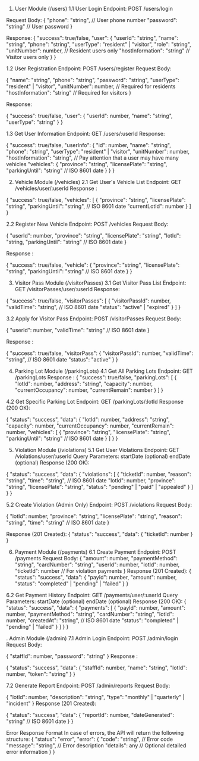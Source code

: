 1. User Module (/users)
1.1 User Login
Endpoint: POST /users/login

Request Body:
{
  "phone": "string",     // User phone number
  "password": "string"   // User password
}

Response:
{
  "success": true/false,
  "user": {
    "userId": "string",
    "name": "string",
    "phone": "string",
    "userType": "resident" | "visitor",
    "role": "string",
    "unitNumber": number,  // Resident users only
    "hostInformation": "string" // Visitor users only
  }
}

1.2 User Registration
Endpoint: POST /users/register
Request Body:

{
  "name": "string",
  "phone": "string",
  "password": "string",
  "userType": "resident" | "visitor",
  "unitNumber": number,  // Required for residents
  "hostInformation": "string" // Required for visitors
}

Response:

{
  "success": true/false,
  "user": {
    "userId": number,
    "name": "string",
    "userType": "string"
  }
}

1.3 Get User Information
Endpoint: GET /users/:userId
Response:

{
  "success": true/false,
  "userInfo": {
    "id": number,
    "name": "string",
    "phone": "string",
    "userType": "resident" | "visitor",
    "unitNumber": number,
    "hostInformation": "string",
    // Pay attention that a user may have many vehicles
    "vehicles": {
        "province": "string",
        "licensePlate": "string",
        "parkingUntil": "string" // ISO 8601 date
  }
  }
}

2. Vehicle Module (/vehicles)
2.1 Get User's Vehicle List
Endpoint: GET /vehicles/user/:userId
Response :

{
  "success": true/false,
  "vehicles": [
      {
        "province": "string",
        "licensePlate": "string",
        "parkingUntil": "string", // ISO 8601 date
        "currentLotId": number
      }
    ]
}

2.2 Register New Vehicle
Endpoint: POST /vehicles
Request Body:

{
  "userId": number,
  "province": "string",
  "licensePlate": "string",
  "lotId": "string,
  "parkingUntil": "string" // ISO 8601 date
}

Response :

{
  "success": true/false,
  "vehicle": {
    "province": "string",
    "licensePlate": "string",
    "parkingUntil": "string" // ISO 8601 date
  }
}


3. Visitor Pass Module (/visitorPasses)
3.1 Get Visitor Pass List
Endpoint: GET /visitorPasses/user/:userId
Response:

{
  "success": true/false,
  "visitorPasses": [
      {
        "visitorPassId": number,
        "validTime": "string", // ISO 8601 date
        "status": "active" | "expired"
      }
    ]
}

3.2 Apply for Visitor Pass
Endpoint: POST /visitorPasses
Request Body:

{
  "userId": number,
  "validTime": "string" // ISO 8601 date
}

Response :

{
  "success": true/false,
  "visitorPass": {
    "visitorPassId": number,
    "validTime": "string", // ISO 8601 date
    "status": "active"
  }
}



4. Parking Lot Module (/parkingLots)
4.1 Get All Parking Lots
Endpoint: GET /parkingLots
Response :
{
  "success": true/false,
  "parkingLots": [
      {
        "lotId": number,
        "address": "string",
        "capacity": number,
        "currentOccupancy": number,
        "currentRemain": number
      }
    ]
}

4.2 Get Specific Parking Lot
Endpoint: GET /parkingLots/:lotId
Response (200 OK):

{
  "status": "success",
  "data": {
    "lotId": number,
    "address": "string",
    "capacity": number,
    "currentOccupancy": number,
    "currentRemain": number,
    "vehicles": [
      {
        "province": "string",
        "licensePlate": "string",
        "parkingUntil": "string" // ISO 8601 date
      }
    ]
  }
}



5. Violation Module (/violations)
5.1 Get User Violations
Endpoint: GET /violations/user/:userId
Query Parameters:
startDate (optional)
endDate (optional)
Response (200 OK):

{
  "status": "success",
  "data": {
    "violations": [
      {
        "ticketId": number,
        "reason": "string",
        "time": "string", // ISO 8601 date
        "lotId": number,
        "province": "string",
        "licensePlate": "string",
        "status": "pending" | "paid" | "appealed"
      }
    ]
  }
}

5.2 Create Violation (Admin Only)
Endpoint: POST /violations
Request Body:

{
  "lotId": number,
  "province": "string",
  "licensePlate": "string",
  "reason": "string",
  "time": "string" // ISO 8601 date
}

Response (201 Created):
{
  "status": "success",
  "data": {
    "ticketId": number
  }
}

6. Payment Module (/payments)
6.1 Create Payment
Endpoint: POST /payments
Request Body:
{
  "amount": number,
  "paymentMethod": "string",
  "cardNumber": "string",
  "userId": number,
  "lotId": number,
  "ticketId": number // For violation payments
}
Response (201 Created):
{
  "status": "success",
  "data": {
    "payId": number,
    "amount": number,
    "status": "completed" | "pending" | "failed"
  }
}

6.2 Get Payment History
Endpoint: GET /payments/user/:userId
Query Parameters:
startDate (optional)
endDate (optional)
Response (200 OK):
{
  "status": "success",
  "data": {
    "payments": [
      {
        "payId": number,
        "amount": number,
        "paymentMethod": "string",
        "cardNumber": "string",
        "lotId": number,
        "createdAt": "string", // ISO 8601 date
        "status": "completed" | "pending" | "failed"
      }
    ]
  }
}

. Admin Module (/admin)
7.1 Admin Login
Endpoint: POST /admin/login
Request Body:

{
  "staffId": number,
  "password": "string"
}
Response :

{
  "status": "success",
  "data": {
    "staffId": number,
    "name": "string",
    "lotId": number,
    "token": "string"
  }
}

7.2 Generate Report
Endpoint: POST /admin/reports
Request Body:

{
  "lotId": number,
  "description": "string",
  "type": "monthly" | "quarterly" | "incident"
}
Response (201 Created):

{
  "status": "success",
  "data": {
    "reportId": number,
    "dateGenerated": "string" // ISO 8601 date
  }
}

Error Response Format
In case of errors, the API will return the following structure:
{
  "status": "error",
  "error": {
    "code": "string",      // Error code
    "message": "string",   // Error description
    "details": any         // Optional detailed error information
  }
}